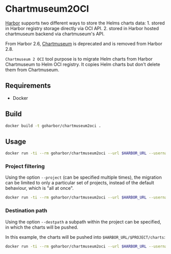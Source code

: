 # Chartmuseum2OCI

[Harbor](https://github.com/goharbor/harbor) supports two different ways to store the Helms charts data:
    1. stored in Harbor registry storage directly via OCI API.
    2. stored in Harbor hosted chartmuseum backend via chartmuseum's API.

From Harbor 2.6, [Chartmuseum](https://github.com/helm/chartmuseum) is deprecated and is removed from Harbor 2.8.

`Chartmuseum 2 OCI` tool purpose is to migrate Helm charts from Harbor Chartmuseum to Helm OCI registry.
It copies Helm charts but don't delete them from Chartmuseum.

## Requirements

- Docker

## Build

```bash
docker build -t goharbor/chartmuseum2oci .
```

## Usage

```bash
docker run -ti --rm goharbor/chartmuseum2oci --url $HARBOR_URL --username $HARBOR_USER --password $HARBOR_PASSWORD
```

### Project filtering

Using the option `--project` (can be specified multiple times), the migration can be limited to only a particular set of projects, instead of the default behaviour, which is "all at once".

```bash
docker run -ti --rm goharbor/chartmuseum2oci --url $HARBOR_URL --username $HARBOR_USER --password $HARBOR_PASSWORD --project pr1 --project pr2
```

### Destination path

Using the option `--destpath` a subpath within the project can be specified, in which the charts will be pushed.

In this example, the charts will be pushed into `$HARBOR_URL/$PROJECT/charts`:
```bash
docker run -ti --rm goharbor/chartmuseum2oci --url $HARBOR_URL --username $HARBOR_USER --password $HARBOR_PASSWORD --destpath /charts
```

